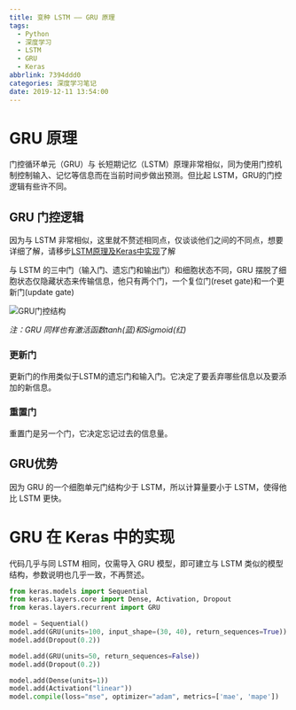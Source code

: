 ```yaml
---
title: 变种 LSTM —— GRU 原理
tags:
  - Python
  - 深度学习
  - LSTM
  - GRU
  - Keras
abbrlink: 7394ddd0
categories: 深度学习笔记
date: 2019-12-11 13:54:00
---
```


# GRU 原理

门控循环单元（GRU）与 长短期记忆（LSTM）原理非常相似，同为使用门控机制控制输入、记忆等信息而在当前时间步做出预测。但比起 LSTM，GRU的门控逻辑有些许不同。

## GRU 门控逻辑

因为与 LSTM 非常相似，这里就不赘述相同点，仅谈谈他们之间的不同点，想要详细了解，请移步[LSTM原理及Keras中实现](https://www.gvoidy.cn/posts/e4e448be/)了解

与 LSTM 的三中门（输入门、遗忘门和输出门）和细胞状态不同，GRU 摆脱了细胞状态仅隐藏状态来传输信息，他只有两个门，一个复位门(reset gate)和一个更新门(update gate)

![GRU门控结构](https://miro.medium.com/max/1042/1*jhi5uOm9PvZfmxvfaCektw.png)

*注：GRU 同样也有激活函数tanh(蓝)和Sigmoid(红)*

### 更新门

更新门的作用类似于LSTM的遗忘门和输入门。它决定了要丢弃哪些信息以及要添加的新信息。

### 重置门

重置门是另一个门，它决定忘记过去的信息量。

## GRU优势

因为 GRU 的一个细胞单元门结构少于 LSTM，所以计算量要小于 LSTM，使得他比 LSTM 更快。

# GRU 在 Keras 中的实现

代码几乎与同 LSTM 相同，仅需导入 GRU 模型，即可建立与 LSTM 类似的模型结构，参数说明也几乎一致，不再赘述。

```python
from keras.models import Sequential
from keras.layers.core import Dense, Activation, Dropout
from keras.layers.recurrent import GRU
```

```python
model = Sequential()
model.add(GRU(units=100, input_shape=(30, 40), return_sequences=True))
model.add(Dropout(0.2))

model.add(GRU(units=50, return_sequences=False))
model.add(Dropout(0.2))

model.add(Dense(units=1))
model.add(Activation("linear"))
model.compile(loss="mse", optimizer="adam", metrics=['mae', 'mape'])
```